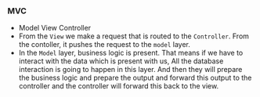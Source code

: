 ### MVC

- Model View Controller
- From the `View` we make a request that is routed to the `Controller`. From the contoller, it pushes the request to the `model` layer.
- In the `Model` layer, business logic is present. That means if we have to interact with the data which is present with us, All the database interaction is going to happen in this layer. And then they will prepare the business logic and prepare the output and forward this output to the controller and the controller will forward this back to the view.
